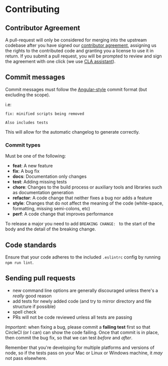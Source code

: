 # Contributing

## Contributor Agreement

A pull-request will only be considered for merging into the upstream codebase after you have signed our [contributor agreement](https://github.com/snyk/snyk/dotnet-deps-parser/master/Contributor-Agreement.md), assigning us the rights to the contributed code and granting you a license to use it in return. If you submit a pull request, you will be prompted to review and sign the agreement with one click (we use [CLA assistant](https://cla-assistant.io/)).

## Commit messages

Commit messages must follow the [Angular-style](https://github.com/angular/angular.js/blob/master/CONTRIBUTING.md#commit-message-format) commit format (but excluding the scope).

i.e:

```text
fix: minified scripts being removed

Also includes tests
```

This will allow for the automatic changelog to generate correctly.

### Commit types

Must be one of the following:

- **feat**: A new feature
- **fix**: A bug fix
- **docs**: Documentation only changes
- **test**: Adding missing tests
- **chore**: Changes to the build process or auxiliary tools and libraries such as documentation generation
- **refactor**: A code change that neither fixes a bug nor adds a feature
- **style**: Changes that do not affect the meaning of the code (white-space, formatting, missing semi-colons, etc)
- **perf**: A code change that improves performance

To release a major you need to add `BREAKING CHANGE: ` to the start of the body and the detail of the breaking change.

## Code standards

Ensure that your code adheres to the included `.eslintrc` config by running `npm run lint`.

## Sending pull requests

- new command line options are generally discouraged unless there's a _really_ good reason
- add tests for newly added code (and try to mirror directory and file structure if possible)
- spell check
- PRs will not be code reviewed unless all tests are passing

_Important:_ when fixing a bug, please commit a **failing test** first so that CircleCI (or I can) can show the code failing. Once that commit is in place, then commit the bug fix, so that we can test _before_ and _after_.

Remember that you're developing for multiple platforms and versions of node, so if the tests pass on your Mac or Linux or Windows machine, it _may_ not pass elsewhere.
